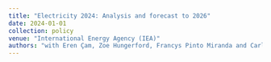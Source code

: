 ```yaml
---
title: "Electricity 2024: Analysis and forecast to 2026"
date: 2024-01-01
collection: policy
venue: "International Energy Agency (IEA)"
authors: "with Eren Çam, Zoe Hungerford, Francys Pinto Miranda and Carlos David Yáñez de León"
---
```


